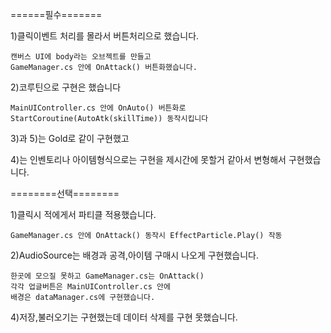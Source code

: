 ======필수=======

1)클릭이벤트 처리를 몰라서 버튼처리으로 했습니다.

    캔버스 UI에 body라는 오브젝트를 만들고     
    GameManager.cs 안에 OnAttack() 버튼화했습니다.
   
2)코루틴으로 구현은 했습니다

    MainUIController.cs 안에 OnAuto() 버튼화로
    StartCoroutine(AutoAtk(skillTime)) 동작시킵니다
   
3)과 5)는 Gold로 같이 구현했고
  
4)는 인벤토리나 아이템형식으로는 구현을 제시간에 못할거 같아서 변형해서 구현했습니다. 

========선택========

1)클릭시 적에게서 파티클 적용했습니다.

    GameManager.cs 안에 OnAttack() 동작시 EffectParticle.Play() 작동
    
2)AudioSource는 배경과 공격,아이템 구매시 나오게 구현했습니다.

    한곳에 모으질 못하고 GameManager.cs는 OnAttack() 
    각각 업글버튼은 MainUIController.cs 안에 
    배경은 dataManager.cs에 구현했습니다.
    
4)저장,불러오기는 구현했는데 데이터 삭제를 구현 못했습니다.
